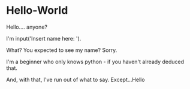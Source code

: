 # Hello-World

Hello.... anyone?

I'm input('Insert name here:    ').

What? You expected to see my name?
Sorry.

I'm a beginner who only knows python - if you haven't already deduced that.

And, with that, I've run out of what to say.
Except...Hello
